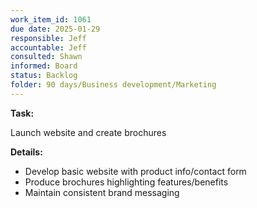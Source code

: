 ```yaml
---
work_item_id: 1061
due date: 2025-01-29
responsible: Jeff
accountable: Jeff
consulted: Shawn
informed: Board
status: Backlog
folder: 90 days/Business development/Marketing
---
```


**Task:**

Launch website and create brochures

**Details:**

- Develop basic website with product info/contact form
- Produce brochures highlighting features/benefits
- Maintain consistent brand messaging
